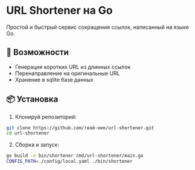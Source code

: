 # URL Shortener на Go

Простой и быстрый сервис сокращения ссылок, написанный на языке Go.

## 🚀 Возможности

- Генерация коротких URL из длинных ссылок
- Перенаправление на оригинальные URL
- Хранение в sqlite базе данных

## 📦 Установка

1. Клонируй репозиторий:

```bash
git clone https://github.com/твой-ник/url-shortener.git
cd url-shortener
```

2. Сборка и запуск:

```bash
go build -o bin/shortener cmd/url-shortener/main.go
CONFIG_PATH=./config/local.yaml ./bin/shortener
```